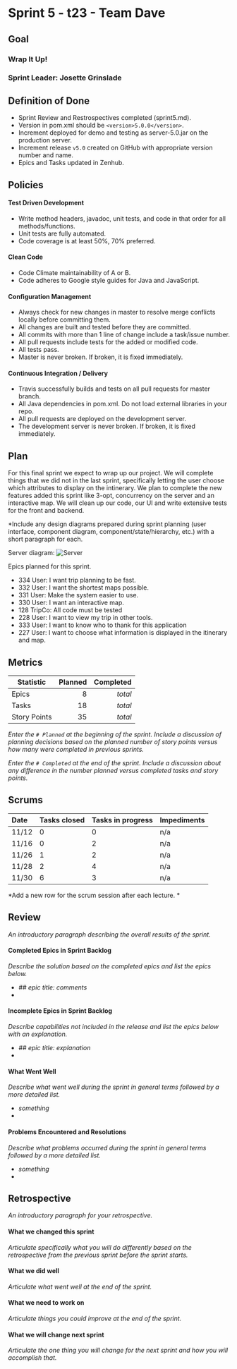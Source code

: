 # Sprint 5 - t23 - Team Dave

## Goal

### Wrap It Up!
### Sprint Leader: Josette Grinslade

## Definition of Done

* Sprint Review and Restrospectives completed (sprint5.md).
* Version in pom.xml should be `<version>5.0.0</version>`.
* Increment deployed for demo and testing as server-5.0.jar on the production server.
* Increment release `v5.0` created on GitHub with appropriate version number and name.
* Epics and Tasks updated in Zenhub.


## Policies

#### Test Driven Development
* Write method headers, javadoc, unit tests, and code in that order for all methods/functions.
* Unit tests are fully automated.
* Code coverage is at least 50%, 70% preferred.
#### Clean Code
* Code Climate maintainability of A or B.
* Code adheres to Google style guides for Java and JavaScript.
#### Configuration Management
* Always check for new changes in master to resolve merge conflicts locally before committing them.
* All changes are built and tested before they are committed.
* All commits with more than 1 line of change include a task/issue number.
* All pull requests include tests for the added or modified code.
* All tests pass.
* Master is never broken.  If broken, it is fixed immediately.
#### Continuous Integration / Delivery
* Travis successfully builds and tests on all pull requests for master branch.
* All Java dependencies in pom.xml.  Do not load external libraries in your repo. 
* All pull requests are deployed on the development server.
* The development server is never broken.  If broken, it is fixed immediately.


## Plan

For this final sprint we expect to wrap up our project. We will complete things that we did not in the last sprint,
specifically letting the user choose which attributes to display on the intinerary. We plan to complete the new features
added this sprint like 3-opt, concurrency on the server and an interactive map. We will clean up our code, our UI and write
extensive tests for the front and backend.

*Include any design diagrams prepared during sprint planning (user interface, component diagram, component/state/hierarchy, etc.) with a short paragraph for each.

Server diagram:
![Server](https://github.com/csu18fa314/t23/blob/master/Resources/SP5/sp5server.jpeg)

Epics planned for this sprint.

* 334 User: I want trip planning to be fast.
* 332 User: I want the shortest maps possible.
* 331 User: Make the system easier to use.
* 330 User: I want an interactive map.
* 128 TripCo: All code must be tested
* 228 User: I want to view my trip in other tools.
* 333 User: I want to know who to thank for this application
* 227 User: I want to choose what information is displayed in the itinerary and map.


## Metrics

| Statistic | Planned | Completed |
| --- | ---: | ---: |
| Epics | 8 | *total* |
| Tasks |  18   | *total* | 
| Story Points |  35  | *total* | 

*Enter the `# Planned` at the beginning of the sprint.  Include a discussion of planning decisions based on the planned number of story points versus how many were completed in previous sprints.*

*Enter the `# Completed` at the end of the sprint.  Include a discussion about any difference in the number planned versus completed tasks and story points.*


## Scrums

| Date | Tasks closed  | Tasks in progress | Impediments |
| :--- | :--- | :--- | :--- |
| 11/12 | 0 | 0 | n/a |
| 11/16 | 0 | 2 | n/a |
| 11/26 | 1 | 2 | n/a |
| 11/28 | 2 | 4 | n/a |
| 11/30 | 6 | 3 | n/a |

*Add a new row for the scrum session after each lecture. *

## Review

*An introductory paragraph describing the overall results of the sprint.*

#### Completed Epics in Sprint Backlog 

*Describe the solution based on the completed epics and list the epics below.*

* *## epic title: comments*
* 

#### Incomplete Epics in Sprint Backlog 

*Describe capabilities not included in the release and list the epics below with an explanation.*

* *## epic title: explanation*
*

#### What Went Well

*Describe what went well during the sprint in general terms followed by a more detailed list.*

* *something*
*

#### Problems Encountered and Resolutions

*Describe what problems occurred during the sprint in general terms followed by a more detailed list.*

* *something*
*

## Retrospective

*An introductory paragraph for your retrospective.*

#### What we changed this sprint

*Articulate specifically what you will do differently based on the retrospective from the previous sprint before the sprint starts.*

#### What we did well

*Articulate what went well at the end of the sprint.*

#### What we need to work on

*Articulate things you could improve at the end of the sprint.*

#### What we will change next sprint 

*Articulate the one thing you will change for the next sprint and how you will accomplish that.*
